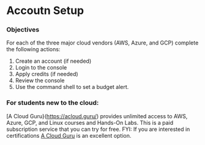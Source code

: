 # Accoutn Setup

### Objectives

For each of the three major cloud vendors (AWS, Azure, and GCP) complete the following actions:
1.	Create an account (if needed)
2.	Login to the console
3.	Apply credits (if needed)
4.	Review the console
5.	Use the command shell to set a budget alert.
### For students new to the cloud:
[A Cloud Guru}(https://acloud.guru/) provides unlimited access to AWS, Azure, GCP, and Linux courses and Hands-On Labs.  This is a paid subscription service that you can try for free.
FYI: If you are interested in certifications [A Cloud Guru](https://acloud.guru/) is an excellent option.
 
